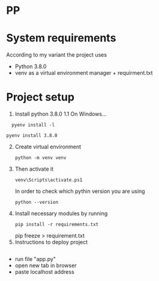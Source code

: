 # PP
# System requirements

According to my variant the project uses
- Python 3.8.0
- venv as a virtual environment manager + requirment.txt

# Project setup

1. Install python 3.8.0 
1.1 On Windows...
 ```
   pyenv install -l
 ```
    pyenv install 3.8.0
   
2. Create virtual environment 
    ```
   python -m venv venv
   ```
3. Then activate it
   ```
   venv\Scripts\activate.ps1
   ```
   In order to check which pythin version you are using 
   ```
   python --version
   ```
4. Install necessary modules by running 
   ```
   pip install -r requirements.txt
   ```
   pip freeze > requirement.txt
5. Instructions to deploy project
   ```
- run file "app.py"
- open new tab in browser
- paste localhost address
   
